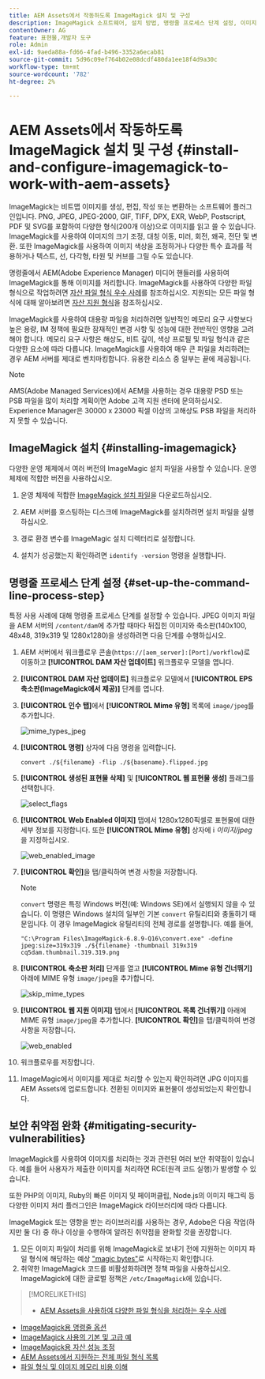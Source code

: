 ```yaml
---
title: AEM Assets에서 작동하도록 ImageMagick 설치 및 구성
description: ImageMagick 소프트웨어, 설치 방법, 명령줄 프로세스 단계 설정, 이미지 축소판 편집, 작성 및 생성 등에 사용
contentOwner: AG
feature: 표현물,개발자 도구
role: Admin
exl-id: 9aeda88a-fd66-4fad-b496-3352a6ecab81
source-git-commit: 5d96c09ef764b02e08dcdf480da1ee18f4d9a30c
workflow-type: tm+mt
source-wordcount: '782'
ht-degree: 2%

---
```


# AEM Assets에서 작동하도록 ImageMagick 설치 및 구성 {#install-and-configure-imagemagick-to-work-with-aem-assets}

ImageMagick는 비트맵 이미지를 생성, 편집, 작성 또는 변환하는 소프트웨어 플러그인입니다. PNG, JPEG, JPEG-2000, GIF, TIFF, DPX, EXR, WebP, Postscript, PDF 및 SVG를 포함하여 다양한 형식(200개 이상)으로 이미지를 읽고 쓸 수 있습니다. ImageMagick를 사용하여 이미지의 크기 조정, 대칭 이동, 미러, 회전, 왜곡, 전단 및 변환. 또한 ImageMagick를 사용하여 이미지 색상을 조정하거나 다양한 특수 효과를 적용하거나 텍스트, 선, 다각형, 타원 및 커브를 그릴 수도 있습니다.

명령줄에서 AEM(Adobe Experience Manager) 미디어 핸들러를 사용하여 ImageMagick를 통해 이미지를 처리합니다. ImageMagick를 사용하여 다양한 파일 형식으로 작업하려면 [자산 파일 형식 우수 사례](assets-file-format-best-practices.md)를 참조하십시오. 지원되는 모든 파일 형식에 대해 알아보려면 [자산 지원 형식](assets-formats.md)을 참조하십시오.

ImageMagick를 사용하여 대용량 파일을 처리하려면 일반적인 메모리 요구 사항보다 높은 용량, IM 정책에 필요한 잠재적인 변경 사항 및 성능에 대한 전반적인 영향을 고려해야 합니다. 메모리 요구 사항은 해상도, 비트 깊이, 색상 프로필 및 파일 형식과 같은 다양한 요소에 따라 다릅니다. ImageMagick를 사용하여 매우 큰 파일을 처리하려는 경우 AEM 서버를 제대로 벤치마킹합니다. 유용한 리소스 중 일부는 끝에 제공됩니다.

>[!NOTE]
>
>AMS(Adobe Managed Services)에서 AEM을 사용하는 경우 대용량 PSD 또는 PSB 파일을 많이 처리할 계획이면 Adobe 고객 지원 센터에 문의하십시오. Experience Manager은 30000 x 23000 픽셀 이상의 고해상도 PSB 파일을 처리하지 못할 수 있습니다.

## ImageMagick 설치 {#installing-imagemagick}

다양한 운영 체제에서 여러 버전의 ImageMagic 설치 파일을 사용할 수 있습니다. 운영 체제에 적합한 버전을 사용하십시오.

1. 운영 체제에 적합한 [ImageMagick 설치 파일](https://www.imagemagick.org/script/download.php)을 다운로드하십시오.
1. AEM 서버를 호스팅하는 디스크에 ImageMagick를 설치하려면 설치 파일을 실행하십시오.

1. 경로 환경 변수를 ImageMagic 설치 디렉터리로 설정합니다.
1. 설치가 성공했는지 확인하려면 `identify -version` 명령을 실행합니다.

## 명령줄 프로세스 단계 설정 {#set-up-the-command-line-process-step}

특정 사용 사례에 대해 명령줄 프로세스 단계를 설정할 수 있습니다. JPEG 이미지 파일을 AEM 서버의 `/content/dam`에 추가할 때마다 뒤집힌 이미지와 축소판(140x100, 48x48, 319x319 및 1280x1280)을 생성하려면 다음 단계를 수행하십시오.

1. AEM 서버에서 워크플로우 콘솔(`https://[aem_server]:[Port]/workflow`)로 이동하고 **[!UICONTROL DAM 자산 업데이트]** 워크플로우 모델을 엽니다.
1. **[!UICONTROL DAM 자산 업데이트]** 워크플로우 모델에서 **[!UICONTROL EPS 축소판(ImageMagick에서 제공)]** 단계를 엽니다.
1. **[!UICONTROL 인수 탭]**&#x200B;에서 **[!UICONTROL Mime 유형]** 목록에 `image/jpeg`를 추가합니다.

   ![mime_types_jpeg](assets/mime_types_jpeg.png)

1. **[!UICONTROL 명령]** 상자에 다음 명령을 입력합니다.

   `convert ./${filename} -flip ./${basename}.flipped.jpg`

1. **[!UICONTROL 생성된 표현물 삭제]** 및 **[!UICONTROL 웹 표현물 생성]** 플래그를 선택합니다.

   ![select_flags](assets/select_flags.png)

1. **[!UICONTROL Web Enabled 이미지]** 탭에서 1280x1280픽셀로 표현물에 대한 세부 정보를 지정합니다. 또한 **[!UICONTROL Mime 유형]** 상자에 i *이미지/jpeg*&#x200B;을 지정하십시오.

   ![web_enabled_image](assets/web_enabled_image.png)

1. **[!UICONTROL 확인]**&#x200B;을 탭/클릭하여 변경 사항을 저장합니다.

   >[!NOTE]
   >
   >`convert` 명령은 특정 Windows 버전(예: Windows SE)에서 실행되지 않을 수 있습니다. 이 명령은 Windows 설치의 일부인 기본 `convert` 유틸리티와 충돌하기 때문입니다. 이 경우 ImageMagick 유틸리티의 전체 경로를 설명합니다. 예를 들어,
   >
   >`"C:\Program Files\ImageMagick-6.8.9-Q16\convert.exe" -define jpeg:size=319x319 ./${filename} -thumbnail 319x319 cq5dam.thumbnail.319.319.png`

1. **[!UICONTROL 축소판 처리]** 단계를 열고 **[!UICONTROL Mime 유형 건너뛰기]** 아래에 MIME 유형 `image/jpeg`을 추가합니다.

   ![skip_mime_types](assets/skip_mime_types.png)

1. **[!UICONTROL 웹 지원 이미지]** 탭에서 **[!UICONTROL 목록 건너뛰기]** 아래에 MIME 유형 `image/jpeg`을 추가합니다. **[!UICONTROL 확인]**&#x200B;을 탭/클릭하여 변경 사항을 저장합니다.

   ![web_enabled](assets/web_enabled.png)

1. 워크플로우를 저장합니다.
1. ImageMagic에서 이미지를 제대로 처리할 수 있는지 확인하려면 JPG 이미지를 AEM Assets에 업로드합니다. 전환된 이미지와 표현물이 생성되었는지 확인합니다.

## 보안 취약점 완화 {#mitigating-security-vulnerabilities}

ImageMagick를 사용하여 이미지를 처리하는 것과 관련된 여러 보안 취약점이 있습니다. 예를 들어 사용자가 제출한 이미지를 처리하면 RCE(원격 코드 실행)가 발생할 수 있습니다.

또한 PHP의 이미지, Ruby의 빠른 이미지 및 페이퍼클립, Node.js의 이미지 매그릭 등 다양한 이미지 처리 플러그인은 ImageMagick 라이브러리에 따라 다릅니다.

ImageMagick 또는 영향을 받는 라이브러리를 사용하는 경우, Adobe은 다음 작업(하지만 둘 다) 중 하나 이상을 수행하여 알려진 취약점을 완화할 것을 권장합니다.

1. 모든 이미지 파일이 처리를 위해 ImageMagick로 보내기 전에 지원하는 이미지 파일 형식에 해당하는 예상 [&quot;magic bytes&quot;](https://en.wikipedia.org/wiki/List_of_file_signatures)로 시작하는지 확인합니다.
1. 취약한 ImageMagick 코드를 비활성화하려면 정책 파일을 사용하십시오. ImageMagick에 대한 글로벌 정책은 `/etc/ImageMagick`에 있습니다.

>[!MORELIKETHIS]
>
>* [AEM Assets을 사용하여 다양한 파일 형식을 처리하는 우수 사례](assets-file-format-best-practices.md)
* [ImageMagick용 명령줄 옵션](https://www.imagemagick.org/script/command-line-options.php)
* [ImageMagick 사용의 기본 및 고급 예](https://www.imagemagick.org/Usage/)
* [ImageMagick용 자산 성능 조정](performance-tuning-guidelines.md)
* [AEM Assets에서 지원하는 전체 파일 형식 목록](assets-formats.md)
* [파일 형식 및 이미지 메모리 비용 이해](https://www.scantips.com/basics1d.html)

